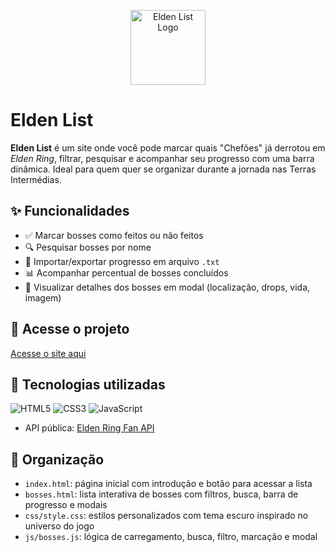 <p align="center">
  <img src="https://img.icons8.com/?size=512&id=9MYh0e9cR79M&format=png" alt="Elden List Logo" width="120">
</p>

# Elden List

**Elden List** é um site onde você pode marcar quais "Chefões" já derrotou em *Elden Ring*, filtrar, pesquisar e acompanhar seu progresso com uma barra dinâmica. Ideal para quem quer se organizar durante a jornada nas Terras Intermédias.

## ✨ Funcionalidades

- ✅ Marcar bosses como feitos ou não feitos
- 🔍 Pesquisar bosses por nome
- 📂 Importar/exportar progresso em arquivo `.txt`
- 📊 Acompanhar percentual de bosses concluídos
- 📌 Visualizar detalhes dos bosses em modal (localização, drops, vida, imagem)

## 🔗 Acesse o projeto

[Acesse o site aqui](https://dav1gomes.github.io/EldenList/)

## 🧠 Tecnologias utilizadas
![HTML5](https://img.shields.io/badge/HTML5-E34F26.svg?style=for-the-badge&logo=HTML5&logoColor=white)
![CSS3](https://img.shields.io/badge/CSS3-1572B6.svg?style=for-the-badge&logo=CSS3&logoColor=white)
![JavaScript](https://img.shields.io/badge/JavaScript-F7DF1E.svg?style=for-the-badge&logo=JavaScript&logoColor=black)
- API pública: [Elden Ring Fan API](https://eldenring.fanapis.com)

## 📁 Organização

- `index.html`: página inicial com introdução e botão para acessar a lista
- `bosses.html`: lista interativa de bosses com filtros, busca, barra de progresso e modais
- `css/style.css`: estilos personalizados com tema escuro inspirado no universo do jogo
- `js/bosses.js`: lógica de carregamento, busca, filtro, marcação e modal


